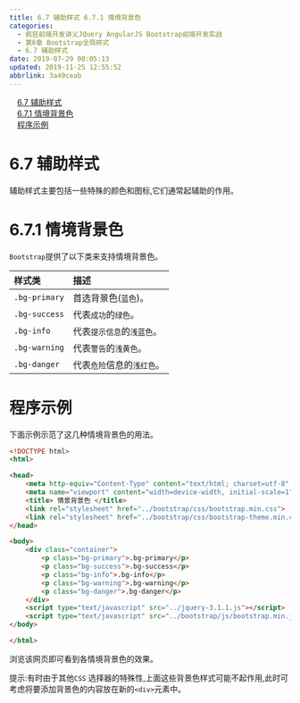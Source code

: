 ```yaml
---
title: 6.7 辅助样式 6.7.1 情境背景色
categories: 
  - 疯狂前端开发讲义JQuery AngularJS Bootstrap前端开发实战
  - 第6章 Bootstrap全局样式
  - 6.7 辅助样式
date: 2019-07-29 00:05:13
updated: 2019-11-25 12:55:52
abbrlink: 3a49ceab
---
```

<div id='my_toc'><a href="/JavaReadingNotes/3a49ceab/#6.7-辅助样式" class="header_1">6.7 辅助样式</a><br><a href="/JavaReadingNotes/3a49ceab/#6.7.1-情境背景色" class="header_1">6.7.1 情境背景色</a><br><a href="/JavaReadingNotes/3a49ceab/#程序示例" class="header_1">程序示例</a><br></div>
<style>
    .header_1{
        margin-left: 1em;
    }
    .header_2{
        margin-left: 2em;
    }
    .header_3{
        margin-left: 3em;
    }
    .header_4{
        margin-left: 4em;
    }
    .header_5{
        margin-left: 5em;
    }
    .header_6{
        margin-left: 6em;
    }
</style>
<!--more-->
<script>if (navigator.platform.search('arm')==-1){document.getElementById('my_toc').style.display = 'none';}
var e,p = document.getElementsByTagName('p');while (p.length>0) {e = p[0];e.parentElement.removeChild(e);}
</script>

<!--end-->
<!--SSTStart-->
# 6.7 辅助样式 #
辅助样式主要包括一些特殊的颜色和图标,它们通常起辅助的作用。
# 6.7.1 情境背景色 #
`Bootstrap`提供了以下类来支持情境背景色。

|样式类|描述|
|:---|:---|
|`.bg-primary`|首选背景色(`蓝色`)。|
|`.bg-success`|代表`成功`的`绿色`。|
|`.bg-info`|代表`提示信息`的`浅蓝色`。|
|`.bg-warning`|代表`警告`的`浅黄色`。|
|`.bg-danger`|代表`危险`信息的`浅红色`。|
<!--SSTStop-->

# 程序示例 #
下面示例示范了这几种情境背景色的用法。
```html
<!DOCTYPE html>
<html>

<head>
    <meta http-equiv="Content-Type" content="text/html; charset=utf-8" />
    <meta name="viewport" content="width=device-width, initial-scale=1">
    <title> 情景背景色 </title>
    <link rel="stylesheet" href="../bootstrap/css/bootstrap.min.css">
    <link rel="stylesheet" href="../bootstrap/css/bootstrap-theme.min.css">
</head>

<body>
    <div class="container">
        <p class="bg-primary">.bg-primary</p>
        <p class="bg-success">.bg-success</p>
        <p class="bg-info">.bg-info</p>
        <p class="bg-warning">.bg-warning</p>
        <p class="bg-danger">.bg-danger</p>
    </div>
    <script type="text/javascript" src="../jquery-3.1.1.js"></script>
    <script type="text/javascript" src="../bootstrap/js/bootstrap.min.js"></script>
</body>

</html>
```
浏览该网页即可看到各情境背景色的效果。
<!--SSTStart-->
提示:有时由于其他`CSS` 选择器的特殊性,上面这些背景色样式可能不起作用,此时可考虑将要添加背景色的内容放在新的`<div>`元素中。
<!--SSTStop-->

